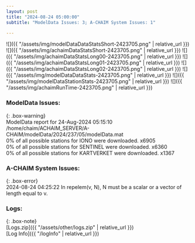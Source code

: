 ```yaml
---
layout: post
title: "2024-08-24 05:00:00"
subtitle: "ModelData Issues: 3; A-CHAIM System Issues: 1"

---
```


![]({{ "/assets/img/modelDataDataStatsShort-2423705.png" | relative_url }})
![]({{ "/assets/img/achaimDataStatsShort-2423705.png" | relative_url }})
![]({{ "/assets/img/achaimDataStatsLong00-2423705.png" | relative_url }})
![]({{ "/assets/img/achaimDataStatsLong01-2423705.png" | relative_url }})
![]({{ "/assets/img/achaimDataStatsLong02-2423705.png" | relative_url }})
![]({{ "/assets/img/modelDataDataStats-2423705.png" | relative_url }})
![]({{ "/assets/img/modelDataStationStats-2423705.png" | relative_url }})
![]({{ "/assets/img/achaimRunTime-2423705.png" | relative_url }})


### ModelData Issues:  
  
{: .box-warning}  
 ModelData report for 24-Aug-2024 05:15:10   
 /home/chaim/ACHAIM_SERVER/A-CHAIM/modelData/2024/237/05/modelData.mat   
 0% of all possible stations for IONO were downloaded. x6905   
 0% of all possible stations for SENTINEL were downloaded. x6360   
 0% of all possible stations for KARTVERKET were downloaded. x1367   
  
### A-CHAIM System Issues:  
  
{: .box-error}  
2024-08-24 04:25:22 In repelem(v, N), N must be a scalar or a vector of length equal to v.  

### Logs:  
  
{: .box-note}  
[Logs.zip]({{ "/assets/other/logs.zip" | relative_url }})  
[Log Info]({{ "/logInfo" | relative_url }})  
